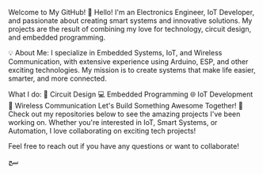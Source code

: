 Welcome to My GitHub! 👋
Hello! I'm an Electronics Engineer, IoT Developer, and passionate about creating smart systems and innovative solutions. My projects are the result of combining my love for technology, circuit design, and embedded programming.

💡 About Me:
I specialize in Embedded Systems, IoT, and Wireless Communication, with extensive experience using Arduino, ESP, and other exciting technologies. My mission is to create systems that make life easier, smarter, and more connected.

What I do:
🔧 Circuit Design
💻 Embedded Programming
🌐 IoT Development
📡 Wireless Communication
Let's Build Something Awesome Together! 🚀
Check out my repositories below to see the amazing projects I've been working on. Whether you're interested in IoT, Smart Systems, or Automation, I love collaborating on exciting tech projects!

Feel free to reach out if you have any questions or want to collaborate!

ٍسح
